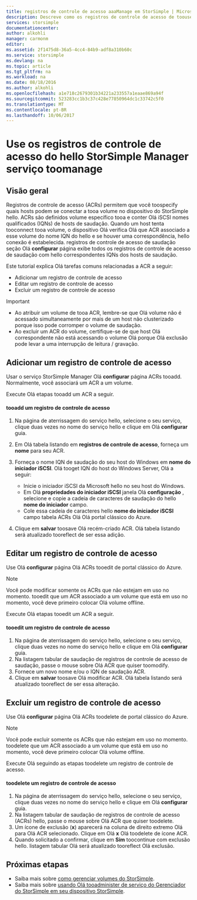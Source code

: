 ```yaml
---
title: registros de controle de acesso aaaManage em StorSimple | Microsoft Docs
description: Descreve como os registros de controle de acesso de toouse toodetermine (ACRs) quais hosts podem se conectar a tooa volume no dispositivo do StorSimple hello.
services: storsimple
documentationcenter: 
author: alkohli
manager: carmonm
editor: 
ms.assetid: 2f1475d8-36a5-4cc4-84b9-adf8a310b60c
ms.service: storsimple
ms.devlang: na
ms.topic: article
ms.tgt_pltfrm: na
ms.workload: na
ms.date: 08/18/2016
ms.author: alkohli
ms.openlocfilehash: a1e718c2679301b34221a233557a1eaae869a94f
ms.sourcegitcommit: 523283cc1b3c37c428e77850964dc1c33742c5f0
ms.translationtype: MT
ms.contentlocale: pt-BR
ms.lasthandoff: 10/06/2017
---
```

# <a name="use-hello-storsimple-manager-service-toomanage-access-control-records"></a>Use os registros de controle de acesso do hello StorSimple Manager serviço toomanage
## <a name="overview"></a>Visão geral
Registros de controle de acesso (ACRs) permitem que você toospecify quais hosts podem se conectar a tooa volume no dispositivo do StorSimple hello. ACRs são definidos volume específico tooa e conter Olá iSCSI nomes qualificados (IQNs) de hosts de saudação. Quando um host tenta tooconnect tooa volume, o dispositivo Olá verifica Olá que ACR associado a esse volume do nome IQN do hello e se houver uma correspondência, hello conexão é estabelecida. registros de controle de acesso de saudação seção Olá **configurar** página exibe todos os registros de controle de acesso de saudação com hello correspondentes IQNs dos hosts de saudação.

Este tutorial explica Olá tarefas comuns relacionadas a ACR a seguir:

* Adicionar um registro de controle de acesso 
* Editar um registro de controle de acesso 
* Excluir um registro de controle de acesso 

> [!IMPORTANT]
> * Ao atribuir um volume de tooa ACR, lembre-se que Olá volume não é acessado simultaneamente por mais de um host não clusterizado porque isso pode corromper o volume de saudação. 
> * Ao excluir um ACR do volume, certifique-se de que host Olá correspondente não está acessando o volume Olá porque Olá exclusão pode levar a uma interrupção de leitura / gravação.
> 
> 

## <a name="add-an-access-control-record"></a>Adicionar um registro de controle de acesso
Usar o serviço StorSimple Manager Olá **configurar** página ACRs tooadd. Normalmente, você associará um ACR a um volume.

Execute Olá etapas tooadd um ACR a seguir.

#### <a name="tooadd-an-access-control-record"></a>tooadd um registro de controle de acesso
1. Na página de aterrissagem do serviço hello, selecione o seu serviço, clique duas vezes no nome do serviço hello e clique em Olá **configurar** guia.
2. Em Olá tabela listando em **registros de controle de acesso**, forneça um **nome** para seu ACR.
3. Forneça o nome IQN de saudação do seu host do Windows em **nome do iniciador iSCSI**. Olá tooget IQN do host do Windows Server, Olá a seguir:
   
   * Inicie o iniciador iSCSI da Microsoft hello no seu host do Windows.
   * Em Olá **propriedades do iniciador iSCSI** janela Olá **configuração** , selecione e copie a cadeia de caracteres de saudação do hello **nome do iniciador** campo.
   * Cole essa cadeia de caracteres hello **nome do iniciador iSCSI** campo tabela ACRs Olá Olá portal clássico do Azure.
4. Clique em **salvar** toosave Olá recém-criado ACR. Olá tabela listando será atualizado tooreflect de ser essa adição.

## <a name="edit-an-access-control-record"></a>Editar um registro de controle de acesso
Use Olá **configurar** página Olá ACRs tooedit de portal clássico do Azure. 

> [!NOTE]
> Você pode modificar somente os ACRs que não estejam em uso no momento. tooedit que um ACR associado a um volume que está em uso no momento, você deve primeiro colocar Olá volume offline.
> 
> 

Execute Olá etapas tooedit um ACR a seguir.

#### <a name="tooedit-an-access-control-record"></a>tooedit um registro de controle de acesso
1. Na página de aterrissagem do serviço hello, selecione o seu serviço, clique duas vezes no nome do serviço hello e clique em Olá **configurar** guia.
2. Na listagem tabular de saudação de registros de controle de acesso de saudação, passe o mouse sobre Olá ACR que quiser toomodify.
3. Fornece um novo nome e/ou o IQN de saudação ACR.
4. Clique em **salvar** toosave Olá modificar ACR. Olá tabela listando será atualizado tooreflect de ser essa alteração.

## <a name="delete-an-access-control-record"></a>Excluir um registro de controle de acesso
Use Olá **configurar** página Olá ACRs toodelete de portal clássico do Azure. 

> [!NOTE]
> Você pode excluir somente os ACRs que não estejam em uso no momento. toodelete que um ACR associado a um volume que está em uso no momento, você deve primeiro colocar Olá volume offline.
> 
> 

Execute Olá seguindo as etapas toodelete um registro de controle de acesso.

#### <a name="toodelete-an-access-control-record"></a>toodelete um registro de controle de acesso
1. Na página de aterrissagem do serviço hello, selecione o seu serviço, clique duas vezes no nome do serviço hello e clique em Olá **configurar** guia.
2. Na listagem tabular de saudação de registros de controle de acesso (ACRs) hello, passe o mouse sobre Olá ACR que quiser toodelete.
3. Um ícone de exclusão (**x**) aparecerá na coluna de direito extremo Olá para Olá ACR selecionado. Clique em Olá **x** Olá toodelete de ícone ACR.
4. Quando solicitado a confirmar, clique em **Sim** toocontinue com exclusão hello. listagem tabular Olá será atualizado tooreflect Olá exclusão.

## <a name="next-steps"></a>Próximas etapas
* Saiba mais sobre [como gerenciar volumes do StorSimple](storsimple-manage-volumes.md).
* Saiba mais sobre [usando Olá tooadminister de serviço do Gerenciador do StorSimple em seu dispositivo StorSimple](storsimple-manager-service-administration.md).

